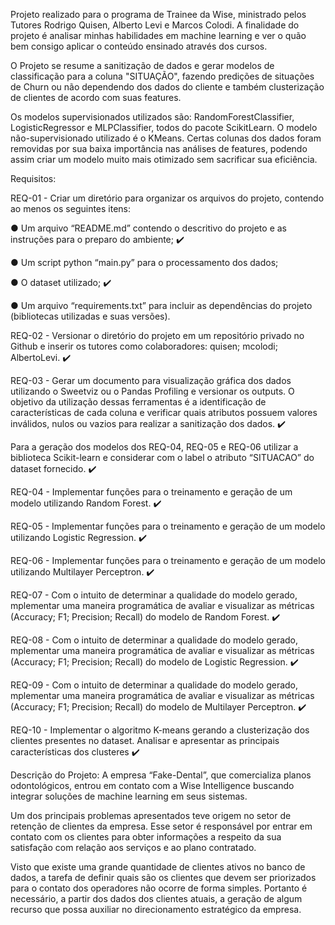 Projeto realizado para o programa de Trainee da Wise, ministrado pelos Tutores Rodrigo Quisen, Alberto Levi e Marcos Colodi.
A finalidade do projeto é analisar minhas habilidades em machine learning e ver o quão bem consigo aplicar o conteúdo ensinado através dos cursos.

O Projeto se resume a sanitização de dados e gerar modelos de classificação para a coluna "SITUAÇÃO", fazendo predições de situações de Churn ou não dependendo dos dados do cliente e também clusterização de clientes de acordo com suas features.

Os modelos supervisionados utilizados são: RandomForestClassifier, LogisticRegressor e MLPClassifier, todos do pacote ScikitLearn.
O modelo não-supervisionado utilizado é o KMeans.
Certas colunas dos dados foram removidas por sua baixa importância nas análises de features, podendo assim criar um modelo muito mais otimizado sem sacrificar sua eficiência.

Requisitos:

REQ-01 - Criar um diretório para organizar os arquivos do projeto, contendo ao menos os seguintes
itens:

● Um arquivo “README.md” contendo o descritivo do projeto e as instruções para o preparo do
ambiente; ✔️

● Um script python “main.py” para o processamento dos dados; 

● O dataset utilizado; ✔️

● Um arquivo “requirements.txt” para incluir as dependências do projeto (bibliotecas utilizadas e
suas versões). 

REQ-02 - Versionar o diretório do projeto em um repositório privado no Github e inserir os tutores
como colaboradores: quisen; mcolodi; AlbertoLevi. ✔️

REQ-03 - Gerar um documento para visualização gráfica dos dados utilizando o Sweetviz ou o
Pandas Profiling e versionar os outputs. O objetivo da utilização dessas ferramentas é a identificação
de características de cada coluna e verificar quais atributos possuem valores inválidos, nulos ou
vazios para realizar a sanitização dos dados. ✔️

Para a geração dos modelos dos REQ-04, REQ-05 e REQ-06 utilizar a biblioteca Scikit-learn e
considerar com o label o atributo “SITUACAO” do dataset fornecido. ✔️

REQ-04 - Implementar funções para o treinamento e geração de um modelo utilizando Random
Forest. ✔️

REQ-05 - Implementar funções para o treinamento e geração de um modelo utilizando Logistic
Regression. ✔️

REQ-06 - Implementar funções para o treinamento e geração de um modelo utilizando Multilayer
Perceptron. ✔️

REQ-07 - Com o intuito de determinar a qualidade do modelo gerado, mplementar uma maneira
programática de avaliar e visualizar as métricas (Accuracy; F1; Precision; Recall) do modelo de
Random Forest. ✔️

REQ-08 - Com o intuito de determinar a qualidade do modelo gerado, mplementar uma maneira
programática de avaliar e visualizar as métricas (Accuracy; F1; Precision; Recall) do modelo de
Logistic Regression. ✔️

REQ-09 - Com o intuito de determinar a qualidade do modelo gerado, mplementar uma maneira
programática de avaliar e visualizar as métricas (Accuracy; F1; Precision; Recall) do modelo de
Multilayer Perceptron. ✔️

REQ-10 - Implementar o algoritmo K-means gerando a clusterização dos clientes presentes no
dataset. Analisar e apresentar as principais características dos clusteres ✔️

Descrição do Projeto:
A empresa “Fake-Dental”, que comercializa planos odontológicos, entrou em contato com a Wise Intelligence buscando integrar soluções de machine learning em seus sistemas.

Um dos principais problemas apresentados teve origem no setor de retenção de clientes da empresa. Esse setor é responsável por entrar em contato com os clientes para obter informações a respeito da sua satisfação com relação aos serviços e ao plano contratado.

Visto que existe uma grande quantidade de clientes ativos no banco de dados, a tarefa de definir quais são os clientes que devem ser priorizados para o contato dos operadores não ocorre de forma simples. Portanto é necessário, a partir dos dados dos clientes atuais, a geração de algum recurso que possa auxiliar no direcionamento estratégico da empresa.
